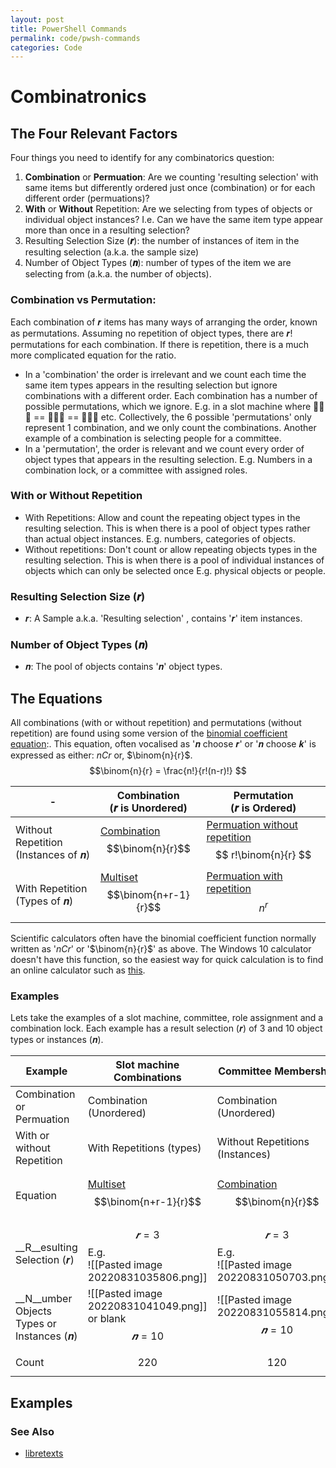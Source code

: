 ```yaml
---
layout: post
title: PowerShell Commands
permalink: code/pwsh-commands
categories: Code
---
```


# Combinatronics
## The Four Relevant Factors

Four things you need to identify for any combinatorics question:
1. __Combination__ or __Permuation__: Are we counting 'resulting selection' with same items but differently ordered just once (combination) or for each different order (permuations)?
2. __With__ or __Without__ Repetition: Are we selecting from types of objects or individual object instances? I.e. Can we have the same item type appear more than once in a resulting selection?
4. Resulting Selection Size (__𝒓__): the number of instances of item in the resulting selection (a.k.a. the sample size)
3. Number of Object Types (__𝒏__): number of types of the item we are selecting from (a.k.a. the number of objects).


### Combination vs Permutation:  
Each combination of 𝒓 items has many ways of arranging the order, known as permutations. Assuming no repetition of object types, there are 𝒓! permutations for each combination. If there is repetition, there is a much more complicated equation for the ratio.
- In a 'combination' the order is irrelevant and we count each time the same item types appears in the resulting selection but ignore combinations with a different order. Each combination has a number of possible permutations, which we ignore. E.g. in a slot machine where 🍇🍍🍊 == 🍍🍇🍊 == 🍍🍊🍇 etc.  Collectively, the 6 possible 'permutations' only represent 1 combination, and we only count the combinations. Another example of a combination is selecting people for a committee. 
- In a 'permutation', the order is relevant and we count every order of object types that appears in the resulting selection. E.g. Numbers in a combination lock, or a committee with assigned roles.



### With or Without Repetition
- With Repetitions: Allow and count the repeating object types in the resulting selection. This is when there is a pool of object types rather than actual object instances. E.g. numbers, categories of objects.
- Without repetitions: Don't count or allow repeating objects types in the resulting selection.  This is when there is a pool of individual instances of objects which can only be selected once E.g. physical objects or people.

### Resulting Selection Size (𝒓)
- 𝒓: A Sample a.k.a. 'Resulting selection' ,  contains '𝒓' item instances.

### Number of Object Types (𝒏)
- 𝒏: The pool of objects contains '𝒏' object types.

## The Equations
All combinations (with or without repetition) and permutations (without repetition) are found using some version of the [binomial coefficient equation](https://en.wikipedia.org/wiki/Binomial_coefficient):. This equation, often vocalised as '𝒏 choose 𝒓' or '𝒏 choose 𝒌' is expressed as either: $nCr$ or, $\binom{n}{r}$.
$$\binom{n}{r} = \frac{n!}{r!(n-r)!} $$

-| Combination<br>(𝒓 is Unordered) | Permutation<br>(𝒓 is Ordered)
 -|-|-
Without Repetition<br>(Instances of 𝒏)| [Combination](https://en.wikipedia.org/wiki/Combination#Number_of_k-combinations) $$\binom{n}{r}$$| [Permuation without repetition](https://en.wikipedia.org/wiki/Permutation#Permutations_without_repetitions) $$ r!\binom{n}{r} $$
With Repetition<br>(Types of 𝒏)| [Multiset](https://en.wikipedia.org/wiki/Multiset#Counting_multisets)  $$\binom{n+r-1}{r}$$ | [Permuation with repetition](https://en.wikipedia.org/wiki/Permutation#Permutations_with_repetition)$$ n^r $$

Scientific calculators often have the binomial coefficient function normally written as '$nCr$' or '$\binom{n}{r}$' as above.  The Windows 10 calculator doesn't have this function, so the easiest way for quick calculation is to find an online calculator such as [this](https://www.omnicalculator.com/math/binomial-coefficient).

### Examples

Lets take the examples of a slot machine, committee, role assignment and a combination lock. Each example has a result selection (𝒓) of 3 and 10 object types or instances (𝒏).

Example | Slot machine Combinations | Committee Membership | Role Assignment | Combination Lock Code Permutations
-|-|-|-|-
Combination or Permuation | Combination (Unordered) | Combination (Unordered)|Permutation (Ordered) |Permutation (Ordered)
With or without Repetition | With Repetitions (types) | Without Repetitions (Instances) | Without Repetitions (Instances) |With repetitions (Types)
Equation | [Multiset](https://en.wikipedia.org/wiki/Multiset#Counting_multisets) $$\binom{n+r-1}{r}$$ | [Combination](https://en.wikipedia.org/wiki/Combination#Number_of_k-combinations) $$\binom{n}{r}$$ | [Permuation without repetition](https://en.wikipedia.org/wiki/Permutation#Permutations_without_repetitions)$$ r!\binom{n}{r} $$ | [Permuation with repetition](https://en.wikipedia.org/wiki/Permutation#Permutations_with_repetition) $$ n^r $$
__R__esulting Selection (𝒓) | $$𝒓=3$$ E.g. <br> ![[Pasted image 20220831035806.png]]|$$𝒓=3$$ E.g. <br>![[Pasted image 20220831050703.png]]|$$r=3$$ E.g. <br> ![[Pasted image 20220831051434.png]] |$$𝒓 = 3$$ E.g. <br>![[Pasted image 20220831055329.png]]
__N__umber Objects Types or Instances (𝒏) | ![[Pasted image 20220831041049.png]] or blank$$𝒏=10$$ | ![[Pasted image 20220831055814.png]]$$𝒏=10$$| ![[Pasted image 20220831055814.png]]$$𝒏=10$$|![[Pasted image 20220831041857.png]]$$𝒏=10$$
Count |  $$220$$ |  $$120$$| $$720$$ | $$1000$$


## Examples

### See Also
- [libretexts](https://math.libretexts.org/Courses/Monroe_Community_College/MTH_220_Discrete_Math/7%3A_Combinatorics/7.5%3A_Combinations_WITH_Repetitions)
